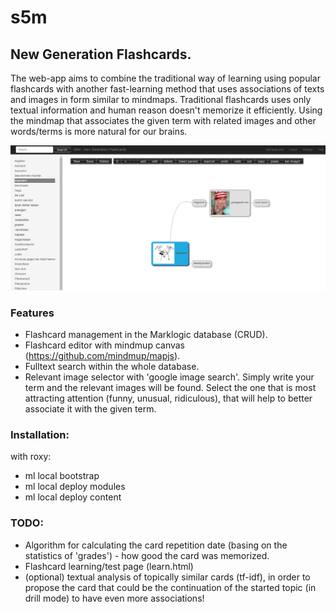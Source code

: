 # s5m
## New Generation Flashcards. 

The web-app aims to combine the traditional way of learning using popular flashcards with another fast-learning method that uses associations of texts and images in form similar to mindmaps.
Traditional flashcards uses only textual information and human reason doesn't memorize it efficiently. Using the mindmap that associates the given term with related images and other words/terms is more natural for our brains.

![screenshot](screenshot1.png)
### Features
- Flashcard management in the Marklogic database (CRUD).
- Flashcard editor with mindmup canvas (https://github.com/mindmup/mapjs).
- Fulltext search within the whole database.
- Relevant image selector with 'google image search'. Simply write your term and the relevant images will be found. Select the one that is most attracting attention (funny, unusual, ridiculous), that will help to better associate it with the given term.
### Installation:
with roxy:
- ml local bootstrap
- ml local deploy modules
- ml local deploy content

### TODO:
- Algorithm for calculating the card repetition date (basing on the statistics of 'grades') - how good the card was memorized.
- Flashcard learning/test page (learn.html)
- (optional) textual analysis of topically similar cards (tf-idf), in order to propose the card that could be the continuation of the started topic (in drill mode) to have even more associations!
